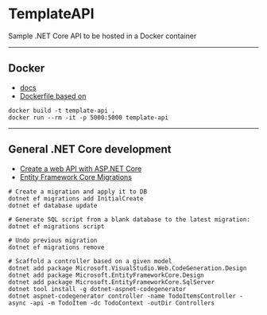 # TemplateAPI

Sample .NET Core API to be hosted in a Docker container

---

## Docker

- [docs](https://docs.microsoft.com/en-us/aspnet/core/host-and-deploy/docker/building-net-docker-images?view=aspnetcore-5.0)
- [Dockerfile based on](https://docs.docker.com/engine/examples/dotnetcore/)

```
docker build -t template-api .
docker run --rm -it -p 5000:5000 template-api
```

---

## General .NET Core development

- [Create a web API with ASP.NET Core](https://docs.microsoft.com/en-us/aspnet/core/tutorials/first-web-api?view=aspnetcore-5.0&tabs=visual-studio-code)
- [Entity Framework Core Migrations](https://docs.microsoft.com/en-us/ef/core/managing-schemas/migrations/?tabs=dotnet-core-cli)

```
# Create a migration and apply it to DB
dotnet ef migrations add InitialCreate
dotnet ef database update

# Generate SQL script from a blank database to the latest migration:
dotnet ef migrations script

# Undo previous migration
dotnet ef migrations remove

# Scaffold a controller based on a given model
dotnet add package Microsoft.VisualStudio.Web.CodeGeneration.Design
dotnet add package Microsoft.EntityFrameworkCore.Design
dotnet add package Microsoft.EntityFrameworkCore.SqlServer
dotnet tool install -g dotnet-aspnet-codegenerator
dotnet aspnet-codegenerator controller -name TodoItemsController -async -api -m TodoItem -dc TodoContext -outDir Controllers
```

